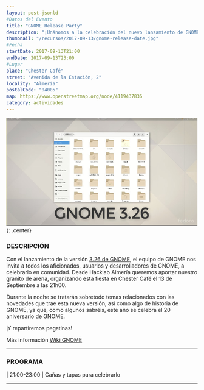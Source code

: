 ```yaml
---
layout: post-jsonld
#Datos del Evento
title: "GNOME Release Party"
description: "¡Unánomos a la celebración del nuevo lanzamiento de GNOME!"
thumbnail: "/recursos/2017-09-13/gnome-release-date.jpg"
#Fecha
startDate: 2017-09-13T21:00
endDate: 2017-09-13T23:00
#Lugar
place: "Chester Café"
street: "Avenida de la Estación, 2"
locality: "Almería"
postalCode: "04005"
map: https://www.openstreetmap.org/node/4119437836
category: actividades
---
```


![See What's New in GNOME 3.26](/recursos/2017-09-13/gnome-release-date.jpg){: .center}


### DESCRIPCIÓN

Con el lanzamiento de la versión [3.26 de GNOME](http://www.omgubuntu.co.uk/2017/03/gnome-3-26-release-date-set), el equipo de GNOME nos invita a todos los
aficionados, usuarios y desarrolladores de GNOME, a celebrarlo en comunidad. Desde Hacklab Almería queremos aportar nuestro granito de arena, organizando esta
fiesta en Chester Café el 13 de Septiembre a las 21h00.

Durante la noche se tratarán sobretodo temas relacionados con las novedades que trae esta nueva versión, así como algo de historia de GNOME, ya que, como algunos
sabréis, este año se celebra el 20 aniversario de GNOME.

¡Y repartiremos pegatinas!

Más información [Wiki GNOME](https://wiki.gnome.org/Events/ReleaseParties/ThreePointTwentysix)

---

### PROGRAMA

| 21:00-23:00 | Cañas y tapas para celebrarlo

---
